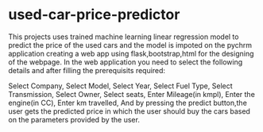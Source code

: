 # used-car-price-predictor
This projects uses trained machine learning linear regression model to predict the price of the used cars and the model is impoted on the pychrm application creating a web app using flask,bootstrap,html for the designing of the webpage.
In the web application you need to select the following details and after filling the prerequisits required:

Select Company,
Select Model,
Select Year,
Select Fuel Type,
Select Transmission,
Select Owner,
Select seats,
Enter Mileage(in kmpl),
Enter the engine(in CC),
Enter km travelled,
And by pressing the predict button,the user gets the predicted price in which the user should buy the cars based on the parameters provided by the user.
